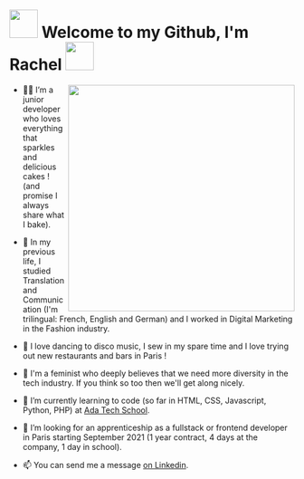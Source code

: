 # <img src="https://media.giphy.com/media/dkQ1CRCVHUaBi/giphy.gif" width="50"> Welcome to my Github, I'm Rachel <img src="https://media.giphy.com/media/dkQ1CRCVHUaBi/giphy.gif" width="50">
<img align='right' src="https://media.giphy.com/media/F7yLXA5fJ5sLC/giphy.gif" width="400">


- 👩‍💻 I’m a junior developer who loves everything that sparkles and delicious cakes ! (and promise I always share what I bake).

- 🐣 In my previous life, I studied Translation and Communication (I'm trilingual: French, English and German) and I worked in Digital Marketing in the Fashion industry.

- 💃 I love dancing to disco music, I sew in my spare time and I love trying out new restaurants and bars in Paris ! 

- 💪 I'm a feminist who deeply believes that we need more diversity in the tech industry. If you think so too then we'll get along nicely.

- 🌱 I’m currently learning to code (so far in HTML, CSS, Javascript, Python, PHP) at <a href="https://adatechschool.fr/"> Ada Tech School</a>.

- 💞️ I’m looking for an apprenticeship as a fullstack or frontend developer in Paris starting September 2021 (1 year contract, 4 days at the company, 1 day in school).

- 📫 You can send me a message <a href="https://www.linkedin.com/in/rachel-bouhier/">on Linkedin</a>.



